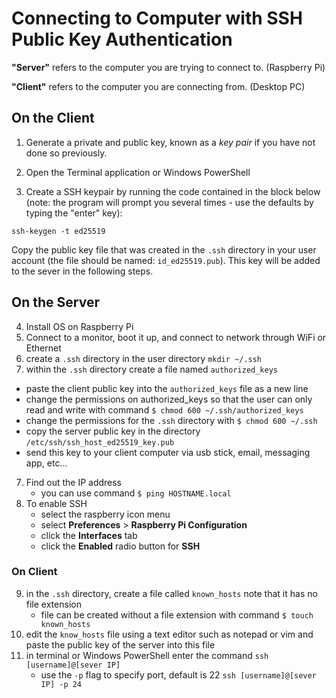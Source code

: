 # Connecting to Computer with SSH Public Key Authentication

**"Server"** refers to the computer you are trying to connect to. (Raspberry Pi)

**"Client"** refers to the computer you are connecting from. (Desktop PC)

## On the Client
1. Generate a private and public key, known as a *key pair* if you have not done so previously.

2. Open the Terminal application or Windows PowerShell

3. Create a SSH keypair by running the code contained in the block below (note: the program will prompt you several times - use the defaults by typing the "enter" key):

```
ssh-keygen -t ed25519
```

Copy the public key file that was created in the `.ssh` directory in your user account (the file should be named: `id_ed25519.pub`). This key will be added to the sever in the following steps.

## On the Server
4. Install OS on Raspberry Pi
5. Connect to a monitor, boot it up, and connect to network through WiFi or Ethernet
6. create a `.ssh` directory in the user directory `mkdir ~/.ssh`
7. within the `.ssh` directory create a file named `authorized_keys`
- paste the client public key into the `authorized_keys` file as a new line
- change the permissions on authorized_keys so that the user can only read and write with command `$ chmod 600 ~/.ssh/authorized_keys`
- change the permissions for the `.ssh` directory with `$ chmod 600 ~/.ssh`
- copy the server public key in the directory `/etc/ssh/ssh_host_ed25519_key.pub`
- send this key to your client computer via usb stick, email, messaging app, etc...
7. Find out the IP address
    - you can use command `$ ping HOSTNAME.local`
8. To enable SSH
    - select the raspberry icon menu
    - select **Preferences** > **Raspberry Pi Configuration**
    - click the **Interfaces** tab
    - click the **Enabled** radio button for **SSH**
        
### On Client
9. in the `.ssh` directory, create a file called `known_hosts` note that it has no file extension
    - file can be created without a file extension with command `$ touch known_hosts`
10. edit the `know_hosts` file using a text editor such as notepad or vim and paste the public key of the server into this file
11. in terminal or Windows PowerShell enter the command `ssh [username]@[sever IP]`
    - use the `-p` flag to specify port, default is 22 `ssh [username]@[sever IP] -p 24`
